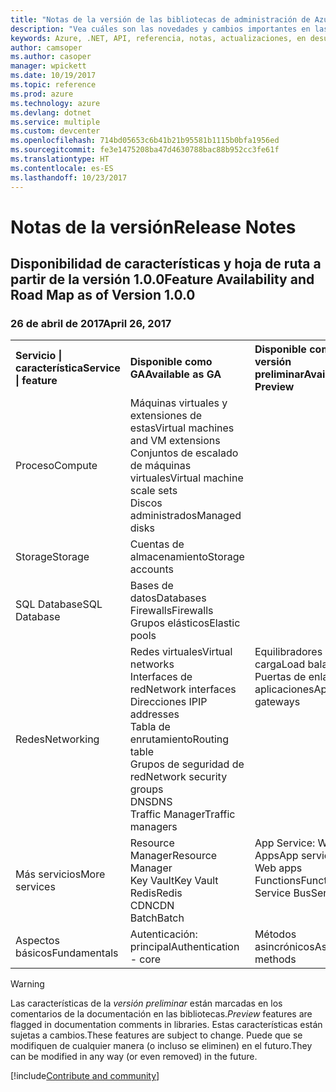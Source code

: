 ```yaml
---
title: "Notas de la versión de las bibliotecas de administración de Azure para .NET | Microsoft Docs"
description: "Vea cuáles son las novedades y cambios importantes en las bibliotecas de administración de Azure para .NET."
keywords: Azure, .NET, API, referencia, notas, actualizaciones, en desuso
author: camsoper
ms.author: casoper
manager: wpickett
ms.date: 10/19/2017
ms.topic: reference
ms.prod: azure
ms.technology: azure
ms.devlang: dotnet
ms.service: multiple
ms.custom: devcenter
ms.openlocfilehash: 714bd05653c6b41b21b95581b1115b0bfa1956ed
ms.sourcegitcommit: fe3e1475208ba47d4630788bac88b952cc3fe61f
ms.translationtype: HT
ms.contentlocale: es-ES
ms.lasthandoff: 10/23/2017
---
```

# <a name="release-notes"></a><span data-ttu-id="03c95-104">Notas de la versión</span><span class="sxs-lookup"><span data-stu-id="03c95-104">Release Notes</span></span> 

## <a name="feature-availability-and-road-map-as-of-version-100"></a><span data-ttu-id="03c95-105">Disponibilidad de características y hoja de ruta a partir de la versión 1.0.0</span><span class="sxs-lookup"><span data-stu-id="03c95-105">Feature Availability and Road Map as of Version 1.0.0</span></span> ##
### <a name="april-26-2017"></a><span data-ttu-id="03c95-106">26 de abril de 2017</span><span class="sxs-lookup"><span data-stu-id="03c95-106">April 26, 2017</span></span>

<table>
  <tr>
    <th align="left"><span data-ttu-id="03c95-107">Servicio | característica</span><span class="sxs-lookup"><span data-stu-id="03c95-107">Service | feature</span></span></th>
    <th align="left"><span data-ttu-id="03c95-108">Disponible como GA</span><span class="sxs-lookup"><span data-stu-id="03c95-108">Available as GA</span></span></th>
    <th align="left"><span data-ttu-id="03c95-109">Disponible como versión preliminar</span><span class="sxs-lookup"><span data-stu-id="03c95-109">Available as Preview</span></span></th>
    <th align="left"><span data-ttu-id="03c95-110">Próximamente</span><span class="sxs-lookup"><span data-stu-id="03c95-110">Coming soon</span></span></th>
  </tr>
  <tr>
    <td><span data-ttu-id="03c95-111">Proceso</span><span class="sxs-lookup"><span data-stu-id="03c95-111">Compute</span></span></td>
    <td><span data-ttu-id="03c95-112">Máquinas virtuales y extensiones de estas</span><span class="sxs-lookup"><span data-stu-id="03c95-112">Virtual machines and VM extensions</span></span><br><span data-ttu-id="03c95-113">Conjuntos de escalado de máquinas virtuales</span><span class="sxs-lookup"><span data-stu-id="03c95-113">Virtual machine scale sets</span></span><br><span data-ttu-id="03c95-114">Discos administrados</span><span class="sxs-lookup"><span data-stu-id="03c95-114">Managed disks</span></span></td>
    <td></td>
    <td valign="top"><span data-ttu-id="03c95-115">Instancias de Azure Container Service</span><span class="sxs-lookup"><span data-stu-id="03c95-115">Azure container services</span></span><br><span data-ttu-id="03c95-116">Azure Container Registry</span><span class="sxs-lookup"><span data-stu-id="03c95-116">Azure container registry</span></span></td>
  </tr>
  <tr>
    <td><span data-ttu-id="03c95-117">Storage</span><span class="sxs-lookup"><span data-stu-id="03c95-117">Storage</span></span></td>
    <td><span data-ttu-id="03c95-118">Cuentas de almacenamiento</span><span class="sxs-lookup"><span data-stu-id="03c95-118">Storage accounts</span></span></td>
    <td></td>
    <td><span data-ttu-id="03c95-119">Cifrado</span><span class="sxs-lookup"><span data-stu-id="03c95-119">Encryption</span></span></td>
  </tr>
  <tr>
    <td><span data-ttu-id="03c95-120">SQL Database</span><span class="sxs-lookup"><span data-stu-id="03c95-120">SQL Database</span></span></td>
    <td><span data-ttu-id="03c95-121">Bases de datos</span><span class="sxs-lookup"><span data-stu-id="03c95-121">Databases</span></span><br><span data-ttu-id="03c95-122">Firewalls</span><span class="sxs-lookup"><span data-stu-id="03c95-122">Firewalls</span></span><br><span data-ttu-id="03c95-123">Grupos elásticos</span><span class="sxs-lookup"><span data-stu-id="03c95-123">Elastic pools</span></span></td>
    <td></td>
    <td valign="top"></td>
  </tr>
  <tr>
    <td><span data-ttu-id="03c95-124">Redes</span><span class="sxs-lookup"><span data-stu-id="03c95-124">Networking</span></span></td>
    <td><span data-ttu-id="03c95-125">Redes virtuales</span><span class="sxs-lookup"><span data-stu-id="03c95-125">Virtual networks</span></span><br><span data-ttu-id="03c95-126">Interfaces de red</span><span class="sxs-lookup"><span data-stu-id="03c95-126">Network interfaces</span></span><br><span data-ttu-id="03c95-127">Direcciones IP</span><span class="sxs-lookup"><span data-stu-id="03c95-127">IP addresses</span></span><br><span data-ttu-id="03c95-128">Tabla de enrutamiento</span><span class="sxs-lookup"><span data-stu-id="03c95-128">Routing table</span></span><br><span data-ttu-id="03c95-129">Grupos de seguridad de red</span><span class="sxs-lookup"><span data-stu-id="03c95-129">Network security groups</span></span><br><span data-ttu-id="03c95-130">DNS</span><span class="sxs-lookup"><span data-stu-id="03c95-130">DNS</span></span><br><span data-ttu-id="03c95-131">Traffic Manager</span><span class="sxs-lookup"><span data-stu-id="03c95-131">Traffic managers</span></span></td>
    <td valign="top"><span data-ttu-id="03c95-132">Equilibradores de carga</span><span class="sxs-lookup"><span data-stu-id="03c95-132">Load balancers</span></span><br><span data-ttu-id="03c95-133">Puertas de enlace de aplicaciones</span><span class="sxs-lookup"><span data-stu-id="03c95-133">Application gateways</span></span></td>
    <td valign="top"></td>
  </tr>
  <tr>
    <td><span data-ttu-id="03c95-134">Más servicios</span><span class="sxs-lookup"><span data-stu-id="03c95-134">More services</span></span></td>
    <td><span data-ttu-id="03c95-135">Resource Manager</span><span class="sxs-lookup"><span data-stu-id="03c95-135">Resource Manager</span></span><br><span data-ttu-id="03c95-136">Key Vault</span><span class="sxs-lookup"><span data-stu-id="03c95-136">Key Vault</span></span><br><span data-ttu-id="03c95-137">Redis</span><span class="sxs-lookup"><span data-stu-id="03c95-137">Redis</span></span><br><span data-ttu-id="03c95-138">CDN</span><span class="sxs-lookup"><span data-stu-id="03c95-138">CDN</span></span><br><span data-ttu-id="03c95-139">Batch</span><span class="sxs-lookup"><span data-stu-id="03c95-139">Batch</span></span></td>
    <td valign="top"><span data-ttu-id="03c95-140">App Service: Web Apps</span><span class="sxs-lookup"><span data-stu-id="03c95-140">App service - Web apps</span></span><br><span data-ttu-id="03c95-141">Functions</span><span class="sxs-lookup"><span data-stu-id="03c95-141">Functions</span></span><br><span data-ttu-id="03c95-142">Service Bus</span><span class="sxs-lookup"><span data-stu-id="03c95-142">Service bus</span></span></td>
    <td valign="top"><span data-ttu-id="03c95-143">Supervisión</span><span class="sxs-lookup"><span data-stu-id="03c95-143">Monitor</span></span><br><span data-ttu-id="03c95-144">Graph RBAC</span><span class="sxs-lookup"><span data-stu-id="03c95-144">Graph RBAC</span></span><br><span data-ttu-id="03c95-145">DocumentDB</span><span class="sxs-lookup"><span data-stu-id="03c95-145">DocumentDB</span></span><br><span data-ttu-id="03c95-146">Scheduler</span><span class="sxs-lookup"><span data-stu-id="03c95-146">Scheduler</span></span></td>
  </tr>
  <tr>
    <td><span data-ttu-id="03c95-147">Aspectos básicos</span><span class="sxs-lookup"><span data-stu-id="03c95-147">Fundamentals</span></span></td>
    <td><span data-ttu-id="03c95-148">Autenticación: principal</span><span class="sxs-lookup"><span data-stu-id="03c95-148">Authentication - core</span></span></td>
    <td><span data-ttu-id="03c95-149">Métodos asincrónicos</span><span class="sxs-lookup"><span data-stu-id="03c95-149">Async methods</span></span></td>
    <td valign="top"></td>
  </tr>
</table>

> [!WARNING] 
> <span data-ttu-id="03c95-150">Las características de la *versión preliminar* están marcadas en los comentarios de la documentación en las bibliotecas.</span><span class="sxs-lookup"><span data-stu-id="03c95-150">*Preview* features are flagged in documentation comments in libraries.</span></span> <span data-ttu-id="03c95-151">Estas características están sujetas a cambios.</span><span class="sxs-lookup"><span data-stu-id="03c95-151">These features are subject to change.</span></span> <span data-ttu-id="03c95-152">Puede que se modifiquen de cualquier manera (o incluso se eliminen) en el futuro.</span><span class="sxs-lookup"><span data-stu-id="03c95-152">They can be modified in any way (or even removed) in the future.</span></span>

[!include[Contribute and community](includes/contribute.md)]
